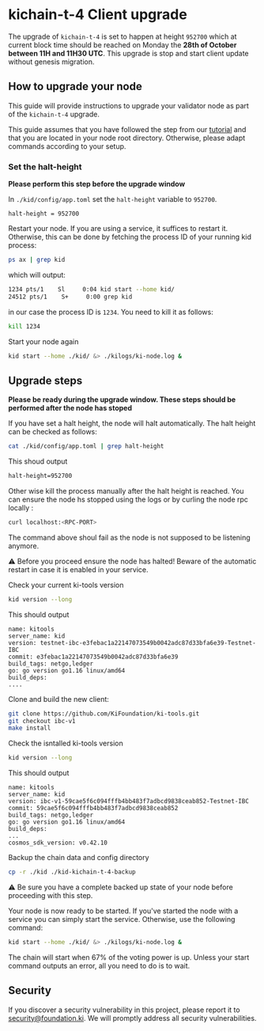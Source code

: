 # kichain-t-4 Client upgrade

The upgrade of `kichain-t-4` is set to happen at height `952700` which at current block time should be reached on Monday the **28th of October between 11H and 11H30 UTC**. This upgrade is stop and start client update without genesis migration.    

## How to upgrade your node
This guide will provide instructions to upgrade your validator node as part of the `kichain-t-4` upgrade.

This guide assumes that you have followed the step from our [tutorial](https://github.com/KiFoundation/ki-testnet-challenge/blob/main/tutorials/gentx.md) and that you are located in your node root directory. Otherwise, please adapt commands according to your setup.

### Set the halt-height
**Please perform this step before the upgrade window**

In `./kid/config/app.toml` set the `halt-height` variable to `952700`.
```
halt-height = 952700
```

Restart your node. If you are using a service, it suffices to restart it. Otherwise, this can be done by fetching the process ID of your running kid process:

```bash
ps ax | grep kid
```
which will output:

```bash
1234 pts/1    Sl     0:04 kid start --home kid/
24512 pts/1    S+     0:00 grep kid
```
in our case the process ID is `1234`. You need to kill it as follows:

```bash
kill 1234
```
Start your node again

```bash
kid start --home ./kid/ &> ./kilogs/ki-node.log &
```


## Upgrade steps
**Please be ready during the upgrade window. These steps should be performed after the node has stoped**

If you have set a halt height, the node will halt automatically. The halt height can be checked as follows:

```bash
cat ./kid/config/app.toml | grep halt-height
```

This shoud output

```bash
halt-height=952700
```

Other wise kill the process manually after the halt height is reached. You can ensure the node hs stopped using the logs or by curling the node rpc locally :

```bash
curl localhost:<RPC-PORT>
```

The command above shoul fail as the node is not supposed to be listening anymore.


⚠️ Before you proceed ensure the node has halted! Beware of the automatic restart in case it is enabled in your service.


Check your current ki-tools version

```bash
kid version --long
```

This should output

```
name: kitools
server_name: kid
version: testnet-ibc-e3febac1a22147073549b0042adc87d33bfa6e39-Testnet-IBC
commit: e3febac1a22147073549b0042adc87d33bfa6e39
build_tags: netgo,ledger
go: go version go1.16 linux/amd64
build_deps:
....
```


Clone and build the new client:

```bash
git clone https://github.com/KiFoundation/ki-tools.git
git checkout ibc-v1
make install
```

Check the isntalled ki-tools version

```bash
kid version --long
```

This should output
```
name: kitools
server_name: kid
version: ibc-v1-59cae5f6c094fffb4bb483f7adbcd9838ceab852-Testnet-IBC
commit: 59cae5f6c094fffb4bb483f7adbcd9838ceab852
build_tags: netgo,ledger
go: go version go1.16 linux/amd64
build_deps:
...
cosmos_sdk_version: v0.42.10
```

Backup the chain data and config directory

```bash
cp -r ./kid ./kid-kichain-t-4-backup
```

⚠️ Be sure you have a complete backed up state of your node before proceeding with this step.


Your node is now ready to be started. If you've started the node with a service you can simply start the service. Otherwise, use the following command:

```bash
kid start --home ./kid/ &> ./kilogs/ki-node.log &
```

The chain will start when 67% of the voting power is up. Unless your start command outputs an error, all you need to do is to wait.

## Security
If you discover a security vulnerability in this project, please report it to security@foundation.ki. We will promptly address all security vulnerabilities.
